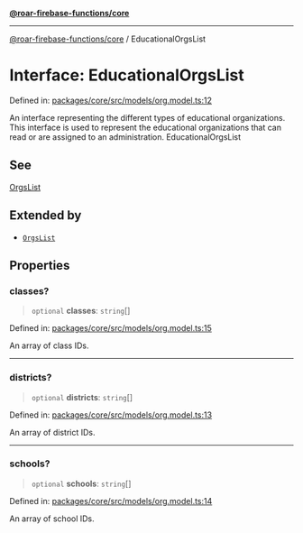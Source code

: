 [**@roar-firebase-functions/core**](../README.md)

***

[@roar-firebase-functions/core](../README.md) / EducationalOrgsList

# Interface: EducationalOrgsList

Defined in: [packages/core/src/models/org.model.ts:12](https://github.com/yeatmanlab/roar-firebase-functions/blob/24ea7b8e0f05ba2fca7d62901c43f15726f15a89/packages/core/src/models/org.model.ts#L12)

An interface representing the different types of educational organizations.
This interface is used to represent the educational organizations that can read or are assigned to an administration.
 EducationalOrgsList

## See

[OrgsList](OrgsList.md)

## Extended by

- [`OrgsList`](OrgsList.md)

## Properties

### classes?

> `optional` **classes**: `string`[]

Defined in: [packages/core/src/models/org.model.ts:15](https://github.com/yeatmanlab/roar-firebase-functions/blob/24ea7b8e0f05ba2fca7d62901c43f15726f15a89/packages/core/src/models/org.model.ts#L15)

An array of class IDs.

***

### districts?

> `optional` **districts**: `string`[]

Defined in: [packages/core/src/models/org.model.ts:13](https://github.com/yeatmanlab/roar-firebase-functions/blob/24ea7b8e0f05ba2fca7d62901c43f15726f15a89/packages/core/src/models/org.model.ts#L13)

An array of district IDs.

***

### schools?

> `optional` **schools**: `string`[]

Defined in: [packages/core/src/models/org.model.ts:14](https://github.com/yeatmanlab/roar-firebase-functions/blob/24ea7b8e0f05ba2fca7d62901c43f15726f15a89/packages/core/src/models/org.model.ts#L14)

An array of school IDs.
